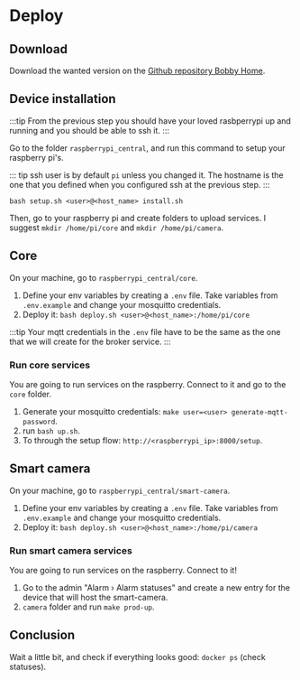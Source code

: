 # Deploy

## Download
Download the wanted version on the [Github repository Bobby Home](https://github.com/mxmaxime/bobby-home).

## Device installation
:::tip
From the previous step you should have your loved rasbperrypi up and running and you should be able to ssh it.
:::

Go to the folder `raspberrypi_central`, and run this command to setup your raspberry pi's.

::: tip
ssh user is by default `pi` unless you changed it.
The hostname is the one that you defined when you configured ssh at the previous step.
:::

```shell
bash setup.sh <user>@<host_name> install.sh
```

Then, go to your raspberry pi and create folders to upload services. I suggest `mkdir /home/pi/core` and `mkdir /home/pi/camera`.

## Core
On your machine, go to `raspberrypi_central/core`.

1) Define your env variables by creating a `.env` file. Take variables from `.env.example` and change your mosquitto credentials.
2) Deploy it: `bash deploy.sh <user>@<host_name>:/home/pi/core`

:::tip
Your mqtt credentials in the `.env` file have to be the same as the one that we will create for the broker service.
:::

### Run core services
You are going to run services on the raspberry. Connect to it and go to the `core` folder.

1) Generate your mosquitto credentials: `make user=<user> generate-mqtt-password`.
2) run `bash up.sh`.
4) To through the setup flow: `http://<raspberrypi_ip>:8000/setup`.

## Smart camera
On your machine, go to `raspberrypi_central/smart-camera`.
1) Define your env variables by creating a `.env` file. Take variables from `.env.example` and change your mosquitto credentials.
2) Deploy it: `bash deploy.sh <user>@<host_name>:/home/pi/camera`

### Run smart camera services
You are going to run services on the raspberry. Connect to it!

1) Go to the admin "Alarm › Alarm statuses" and create a new entry for the device that will host the smart-camera.
2) `camera` folder and run `make prod-up`.

## Conclusion
Wait a little bit, and check if everything looks good: `docker ps` (check statuses).
